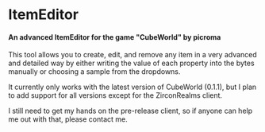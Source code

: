 # ItemEditor
#### An advanced ItemEditor for the game "CubeWorld" by picroma

This tool allows you to create, edit, and remove any item in a very advanced and detailed way
by either writing the value of each property into the bytes manually or choosing a sample from the dropdowns.

It currently only works with the latest version of CubeWorld (0.1.1),
but I plan to add support for all versions except for the ZirconRealms client.

I still need to get my hands on the pre-release client, so if anyone can help me out with that, please contact me.
